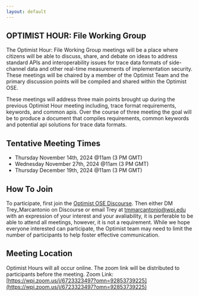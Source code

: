 ```yaml
---
layout: default
---
```


## OPTIMIST HOUR: File Working Group

The Optimist Hour: File Working Group meetings will be a place where citizens will be able to discuss, share, and debate on ideas to address standard APIs and interoperability issues for trace data formats of side-channel data and other real-time measurements of implementation security. These meetings will be chaired by a member of the Optimist Team and the primary discussion points will be compiled and shared within the Optimist OSE.

These meetings will address three main points brought up during the previous Optimist Hour meeting including, trace format requirements, keywords, and common apis. Over the course of three meeting the goal will be to produce a document that compiles requirements, common keywords and potential api solutions for trace data formats. 

## Tentative Meeting Times

* Thursday November 14th, 2024  @11am (3 PM GMT)
* Wednesday November 27th, 2024 @11am (3 PM GMT)
* Thursday December 19th, 2024 @11am (3 PM GMT)

## How To Join

To participate, first join the [Optimist OSE Discourse](https://discourse.optimist-ose.org). Then either DM Trey_Marcantonio on Discourse or email Trey at tmmarcantonio@wpi.edu with an expression of your interest and your avaliability, it is perferable to be able to attend all meetings, however, it is not a requirement. While we hope everyone interested can participate, the Optimist team may need to limit the number of participants to help foster effective communication.

## Meeting Location
Optimist Hours will all occur online. The zoom link will be distributed to participants before the meeting. 
Zoom Link: [https://wpi.zoom.us/j/6723323497?omn=92853739225](https://wpi.zoom.us/j/6723323497?omn=92853739225)
